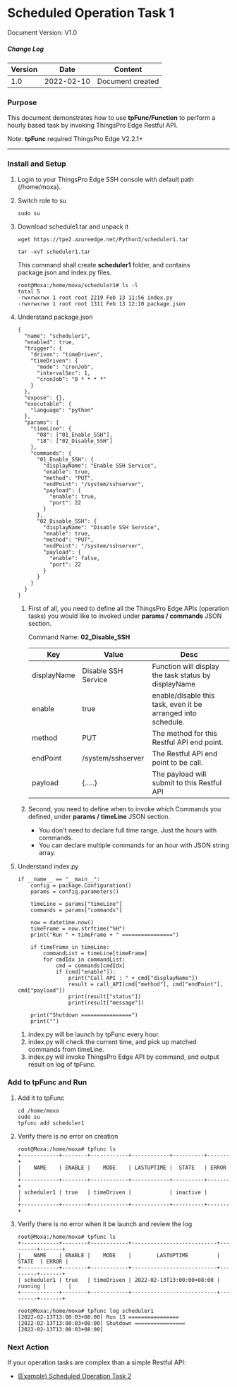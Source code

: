 # Scheduled Operation Task 1

Document Version: V1.0

##### Change Log

| Version | Date       | Content          |
| ------- | ---------- | ---------------- |
| 1.0     | 2022-02-10 | Document created |



### Purpose

This document demonstrates how to use **tpFunc/Function** to perform a hourly based task by invoking ThingsPro Edge Restful API.

Note: **tpFunc** required ThingsPro Edge V2.2.1+


------

### Install and Setup

1. Login to your ThingsPro Edge SSH console with default path (/home/moxa).

2. Switch role to su

   ```
   sudo su
   ```

3. Download schedule1.tar and unpack it

   ```
   wget https://tpe2.azureedge.net/Python3/scheduler1.tar
   
   tar -xvf scheduler1.tar
   ```

   This command shall create **scheduler1** folder, and contains package.json and index.py files.

   ```
   root@Moxa:/home/moxa/scheduler1# ls -l
   total 5
   -rwxrwxrwx 1 root root 2219 Feb 13 11:56 index.py
   -rwxrwxrwx 1 root root 1311 Feb 13 12:10 package.json
   ```

4. Understand package.json

   ```
   {
     "name": "scheduler1",
     "enabled": true,
     "trigger": {
       "driven": "timeDriven",
       "timeDriven": {
         "mode": "cronJob",
         "intervalSec": 1,
         "cronJob": "0 * * * *"
       }
     },
     "expose": {},
     "executable": {
       "language": "python"
     },
     "params": {
       "timeLine": {      
         "08": ["01_Enable_SSH"],
         "18": ["02_Disable_SSH"]
       },
       "commands": {
         "01_Enable_SSH": {
           "displayName": "Enable SSH Service",
           "enable": true,
           "method": "PUT",
           "endPoint": "/system/sshserver",
           "payload": {
             "enable": true,
             "port": 22
           }
         },
         "02_Disable_SSH": {
           "displayName": "Disable SSH Service",
           "enable": true,
           "method": "PUT",
           "endPoint": "/system/sshserver",
           "payload": {
             "enable": false,
             "port": 22
           }
         }
       }
     }
   }
   ```

   1. First of all, you need to define all the ThingsPro Edge APIs (operation tasks) you would like to invoked under **params / commands** JSON section.

      Command Name: **02_Disable_SSH**

      | Key         | Value               | Desc                                                         |
      | ----------- | ------------------- | ------------------------------------------------------------ |
      | displayName | Disable SSH Service | Function will display the task status by displayName         |
      | enable      | true                | enable/disable this task, even it be arranged into schedule. |
      | method      | PUT                 | The method for this Restful API end point.                   |
      | endPoint    | /system/sshserver   | The Restful API end point to be call.                        |
      | payload     | {.....}             | The payload will submit to this Restful API                  |

   2. Second, you need to define when to invoke which Commands you defined, under **params / timeLine** JSON section.

      - You don't need to declare full time range. Just the hours with commands.
      - You can declare multiple commands for an hour with JSON string array.

5. Understand index.py

   ```
   if __name__ == "__main__":
       config = package.Configuration()
       params = config.parameters()
       
       timeLine = params["timeLine"]
       commands = params["commands"]
       
       now = datetime.now()
       timeFrame = now.strftime("%H")
       print("Run " + timeFrame + " ================")
       
       if timeFrame in timeLine:
           commandList = timeLine[timeFrame]        
           for cmdIdx in commandList:
               cmd = commands[cmdIdx]
               if (cmd["enable"]):
                   print("Call API : " + cmd["displayName"])
                   result = call_API(cmd["method"], cmd["endPoint"], cmd["payload"])
                   print(result["status"])
                   print(result["message"])
       
       print("Shutdown ================")
       print("")
   ```

   1. index.py will be launch by tpFunc every hour.
   2. index.py will check the current time, and pick up matched commands from timeLine.
   3. index.py will invoke ThingsPro Edge API by command, and output result on log of tpFunc.




### Add to tpFunc and Run

1. Add it to tpFunc

   ```
   cd /home/moxa
   sudo su
   tpfunc add scheduler1
   ```

2. Verify there is no error on creation

   ```
   root@Moxa:/home/moxa# tpfunc ls
   +------------+--------+------------+------------+----------+-------+
   |    NAME    | ENABLE |    MODE    | LASTUPTIME |  STATE   | ERROR |
   +------------+--------+------------+------------+----------+-------+
   | scheduler1 | true   | timeDriven |            | inactive |       |
   +------------+--------+------------+------------+----------+-------+
   ```

3. Verify there is no error when it be launch and review the log

   ```
   root@Moxa:/home/moxa# tpfunc ls
   +------------+--------+------------+---------------------------+---------+-------+
   |    NAME    | ENABLE |    MODE    |        LASTUPTIME         |  STATE  | ERROR |
   +------------+--------+------------+---------------------------+---------+-------+
   | scheduler1 | true   | timeDriven | 2022-02-13T13:00:00+08:00 | running |       |
   +------------+--------+------------+---------------------------+---------+-------+
   
   root@Moxa:/home/moxa# tpfunc log scheduler1
   [2022-02-13T13:00:03+08:00] Run 13 ================
   [2022-02-13T13:00:03+08:00] Shutdown ================
   [2022-02-13T13:00:03+08:00]
   ```



### Next Action

If your operation tasks are complex than a simple Restful API:

- <a href="Scheduled%20Operation%20Task%202.md">(Example) Scheduled Operation Task 2</a>
